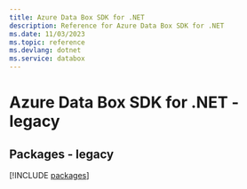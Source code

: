 ```yaml
---
title: Azure Data Box SDK for .NET
description: Reference for Azure Data Box SDK for .NET
ms.date: 11/03/2023
ms.topic: reference
ms.devlang: dotnet
ms.service: databox
---
```

# Azure Data Box SDK for .NET - legacy
## Packages - legacy
[!INCLUDE [packages](data-box-index.md)]